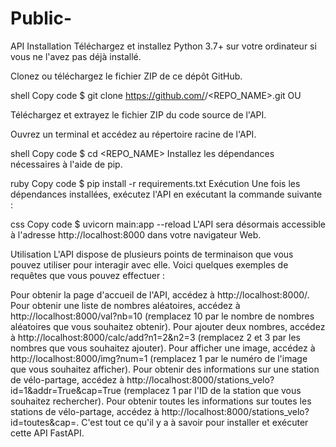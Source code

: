 # Public-
API 
Installation
Téléchargez et installez Python 3.7+ sur votre ordinateur si vous ne l'avez pas déjà installé.

Clonez ou téléchargez le fichier ZIP de ce dépôt GitHub.

shell
Copy code
$ git clone https://github.com/<USERNAME>/<REPO_NAME>.git
OU

Téléchargez et extrayez le fichier ZIP du code source de l'API.

Ouvrez un terminal et accédez au répertoire racine de l'API.

shell
Copy code
$ cd <REPO_NAME>
Installez les dépendances nécessaires à l'aide de pip.

ruby
Copy code
$ pip install -r requirements.txt
Exécution
Une fois les dépendances installées, exécutez l'API en exécutant la commande suivante :

css
Copy code
$ uvicorn main:app --reload
L'API sera désormais accessible à l'adresse http://localhost:8000 dans votre navigateur Web.

Utilisation
L'API dispose de plusieurs points de terminaison que vous pouvez utiliser pour interagir avec elle. Voici quelques exemples de requêtes que vous pouvez effectuer :

Pour obtenir la page d'accueil de l'API, accédez à http://localhost:8000/.
Pour obtenir une liste de nombres aléatoires, accédez à http://localhost:8000/val?nb=10 (remplacez 10 par le nombre de nombres aléatoires que vous souhaitez obtenir).
Pour ajouter deux nombres, accédez à http://localhost:8000/calc/add?n1=2&n2=3 (remplacez 2 et 3 par les nombres que vous souhaitez ajouter).
Pour afficher une image, accédez à http://localhost:8000/img?num=1 (remplacez 1 par le numéro de l'image que vous souhaitez afficher).
Pour obtenir des informations sur une station de vélo-partage, accédez à http://localhost:8000/stations_velo?id=1&addr=True&cap=True (remplacez 1 par l'ID de la station que vous souhaitez rechercher). Pour obtenir toutes les informations sur toutes les stations de vélo-partage, accédez à http://localhost:8000/stations_velo?id=toutes&cap=.
C'est tout ce qu'il y a à savoir pour installer et exécuter cette API FastAPI. 
